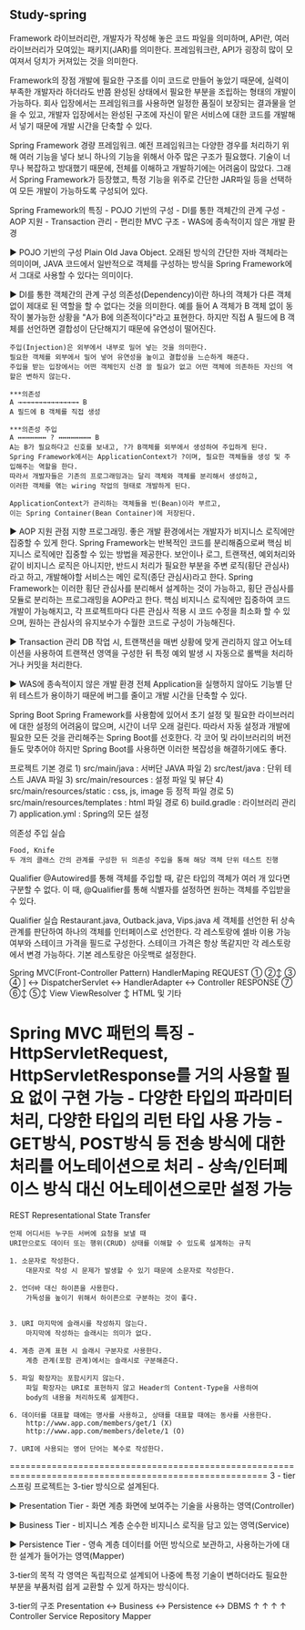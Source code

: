 ## Study-spring

Framework
	라이브러리란, 개발자가 작성해 놓은 코드 파일을 의미하며,
	API란, 여러 라이브러리가 모여있는 패키지(JAR)를 의미한다.
	프레임워크란, API가 굉장히 많이 모여져서 덩치가 커져있는 것을 의미한다.

Framework의 장점
	개발에 필요한 구조를 이미 코드로 만들어 놓았기 때문에, 실력이 부족한 개발자라 하더라도
	반쯤 완성된 상태에서 필요한 부분을 조립하는 형태의 개발이 가능하다.
	회사 입장에서는 프레임워크를 사용하면 일정한 품질이 보장되는 결과물을 얻을 수 있고,
	개발자 입장에서는 완성된 구조에 자신이 맡은 서비스에 대한 코드를 개발해서 넣기 때문에
	개발 시간을 단축할 수 있다.

Spring Framework
	경량 프레임워크.
	예전 프레임워크는 다양한 경우를 처리하기 위해 여러 기능을 넣다 보니
	하나의 기능을 위해서 아주 많은 구조가 필요했다. 기술이 너무나 복잡하고 방대했기 때문에,
	전체를 이해하고 개발하기에는 어려움이 많았다.
	그래서 Spring Framework가 등장했고, 특정 기능을 위주로 간단한 JAR파일 등을 선택하여
	모든 개발이 가능하도록 구성되어 있다.

Spring Framework의 특징
	- POJO 기반의 구성
	- DI를 통한 객체간의 관계 구성
	- AOP 지원
	- Transaction 관리
	- 편리한 MVC 구조
	- WAS에 종속적이지 않은 개발 환경

▶ POJO 기반의 구성
	Plain Old Java Object.
	오래된 방식의 간단한 자바 객체라는 의미이며, JAVA 코드에서 일반적으로 객체를 구성하는 방식을
	Spring Framework에서 그대로 사용할 수 있다는 의미이다.

▶ DI를 통한 객체간의 관계 구성
	의존성(Dependency)이란 하나의 객체가 다른 객체 없이 제대로 된 역할을 할 수 없다는 것을 의미한다.
	예를 들어 A 객체가 B 객체 없이 동작이 불가능한 상황을 "A가 B에 의존적이다"라고 표현한다.
	하지만 직접 A 필드에 B 객체를 선언하면 결합성이 단단해지기 때문에 유연성이 떨어진다.

	주입(Injection)은 외부에서 내부로 밀어 넣는 것을 의미한다.
	필요한 객체를 외부에서 밀어 넣어 유연성을 높이고 결합성을 느슨하게 해준다.
	주입을 받는 입장에서는 어떤 객체인지 신경 쓸 필요가 없고 어떤 객체에 의존하든 자신의 역할은 변하지 않는다.

	***의존성
	A →→→→→→→→→→→→→→→ B
	A 필드에 B 객체를 직접 생성

	***의존성 주입
	A ↔↔↔↔↔↔↔ ? ↔↔↔↔↔↔↔↔ B
	A는 B가 필요하다고 신호를 보내고, ?가 B객체를 외부에서 생성하여 주입하게 된다.
	Spring Framework에서는 ApplicationContext가 ?이며, 필요한 객체들을 생성 및 주입해주는 역할을 한다.
	따라서 개발자들은 기존의 프로그래밍과는 달리 객체와 객체를 분리해서 생성하고, 
	이러한 객체를 엮는 wiring 작업의 형태로 개발하게 된다.

	ApplicationContext가 관리하는 객체들을 빈(Bean)이라 부르고,
	이는 Spring Container(Bean Container)에 저장된다.

▶ AOP 지원
	관점 지향 프로그래밍.
	좋은 개발 환경에서는 개발자가 비지니스 로직에만 집중할 수 있게 한다.
	Spring Framework는 반복적인 코드를 분리해줌으로써 핵심 비지니스 로직에만 집중할 수 있는 방법을 제공한다.
	보안이나 로그, 트랜잭션, 예외처리와 같이 비지니스 로직은 아니지만,
	반드시 처리가 필요한 부분을 주변 로직(횡단 관심사)라고 하고, 개발해야할 서비스는 메인 로직(종단 관심사)라고 한다.
	Spring Framework는 이러한 횡단 관심사를 분리해서 설계하는 것이 가능하고, 횡단 관심사를 모듈로 분리하는
	프로그래밍을 AOP라고 한다.
	핵심 비지니스 로직에만 집중하여 코드 개발이 가능해지고, 각 프로젝트마다 다른 관심사 적용 시 코드 수정을
	최소화 할 수 있으며, 원하는 관심사의 유지보수가 수월한 코드로 구성이 가능해진다.

▶ Transaction 관리
	DB 작업 시, 트랜잭션을 매번 상황에 맞게 관리하지 않고 어노테이션을 사용하여 트랜잭션 영역을 구성한 뒤
	특정 예외 발생 시 자동으로 롤백을 처리하거나 커밋을 처리한다.

▶ WAS에 종속적이지 않은 개발 환경
	전체 Application을 실행하지 않아도 기능별 단위 테스트가 용이하기 때문에 버그를 줄이고
	개발 시간을 단축할 수 있다.

Spring Boot
	Spring Framework를 사용함에 있어서 초기 설정 및 필요한 라이브러리에 대한 설정의 어려움이 많으며,
	시간이 너무 오래 걸린다. 따라서 자동 설정과 개발에 필요한 모든 것을 관리해주는 Spring Boot를 선호한다.
	각 코어 및 라이브러리의 버전들도 맞추어야 하지만 Spring Boot를 사용하면 이러한 복잡성을 해결하기에도 좋다.

프로젝트 기본 경로
	1) src/main/java			: 서버단 JAVA 파일
	2) src/test/java			: 단위 테스트 JAVA 파일
	3) src/main/resources		: 설정 파일 및 뷰단
	4) src/main/resources/static		: css, js, image 등 정적 파일 경로
	5) src/main/resources/templates	: html 파일 경로
	6) build.gradle			: 라이브러리 관리
	7) application.yml			: Spring의 모든 설정

의존성 주입 실습

	Food, Knife
	두 개의 클래스 간의 관계를 구성한 뒤 의존성 주입을 통해 해당 객체 단위 테스트 진행

Qualifier
	@Autowired를 통해 객체를 주입할 때, 같은 타입의 객체가 여러 개 있다면 구분할 수 없다.
	이 때, @Qualifier를 통해 식별자를 설정하면 원하는 객체를 주입받을 수 있다.

Qualifier 실습
	Restaurant.java, Outback.java, Vips.java 세 객체를 선언한 뒤 상속관계를 판단하여 하나의 객체를 인터페이스로 선언한다.
	각 레스토랑에 셀바 이용 가능 여부와 스테이크 가격을 필드로 구성한다. 스테이크 가격은 항상 똑같지만 각 레스토랑에서 변경 가능하다.
	기본 레스토랑은 아웃백로 설정한다.

Spring MVC(Front-Controller Pattern)
				HandlerMaping
	REQUEST		  ①	      ②↕	   ③		       ④
		]	  ↔	DispatcherServlet   ↔  HandlerAdapter   ↔  Controller
	RESPONSE	  ⑦	⑥↕	     ⑤↕
				View	ViewResolver
				   ↕
				HTML 및 기타

Spring MVC 패턴의 특징
	- HttpServletRequest, HttpServletResponse를 거의 사용할 필요 없이 구현 가능
	- 다양한 타입의 파라미터 처리, 다양한 타입의 리턴 타입 사용 가능
	- GET방식, POST방식 등 전송 방식에 대한 처리를 어노테이션으로 처리
	- 상속/인터페이스 방식 대신 어노테이션으로만 설정 가능
=======================================================================================================
REST
	Representational State Transfer

	언제 어디서든 누구든 서버에 요청을 보낼 때
	URI만으로도 데이터 또는 행위(CRUD) 상태를 이해할 수 있도록 설계하는 규칙

	1. 소문자로 작성한다.
		대문자로 작성 시 문제가 발생할 수 있기 때문에 소문자로 작성한다.

	2. 언더바 대신 하이픈을 사용한다.
		가독성을 높이기 위해서 하이픈으로 구분하는 것이 좋다.
		

	3. URI 마지막에 슬래시를 작성하지 않는다.
		마지막에 작성하는 슬래시는 의미가 없다.

	4. 계층 관계 표현 시 슬래시 구분자로 사용한다.
		계층 관계(포함 관계)에서는 슬래시로 구분해준다.

	5. 파일 확장자는 포함시키지 않는다.
		파일 확장자는 URI로 표현하지 않고 Header의 Content-Type을 사용하여
		body의 내용을 처리하도록 설계한다.

	6. 데이터를 대표할 때에는 명사를 사용하고, 상태를 대표할 때에는 동사를 사용한다.
		http://www.app.com/members/get/1 (X)
		http://www.app.com/members/delete/1 (O)

	7. URI에 사용되는 영어 단어는 복수로 작성한다.
=======================================================================================================
3 - tier
	스프링 프로젝트는 3-tier 방식으로 설계된다.

▶ Presentation Tier - 화면 계층
	화면에 보여주는 기술을 사용하는 영역(Controller)

▶ Business Tier - 비지니스 계층
	순수한 비지니스 로직을 담고 있는 영역(Service)

▶ Persistence Tier - 영속 계층
	데이터를 어떤 방식으로 보관하고, 사용하는가에 대한 설계가 들어가는 영역(Mapper)

3-tier의 목적
	각 영역은 독립적으로 설계되어 나중에 특정 기술이 변하더라도 필요한 부분을
	부품처럼 쉽게 교환할 수 있게 하자는 방식이다.

3-tier의 구조
	Presentation ↔ Business ↔ Persistence ↔ DBMS
	     ↑	           ↑       ↑	      	↑
	Controller        Service    Repository    Mapper
